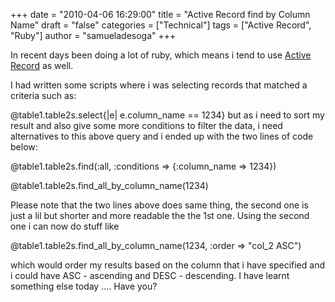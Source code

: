 +++
date = "2010-04-06 16:29:00"
title = "Active Record find by Column Name"
draft = "false"
categories = ["Technical"]
tags = ["Active Record", "Ruby"]
author = "samueladesoga"
+++

In recent days been doing a lot of ruby, which means i tend to use <a href="http://api.rubyonrails.org/classes/ActiveRecord/Base.html">Active Record</a> as well.

I had written some scripts where i was selecting records that matched a criteria such as:

@table1.table2s.select{|e| e.column_name == 1234} but as i need to sort my result and also give some more conditions to filter the data, i need alternatives to this above query and i ended up with the two lines of code below:

@table1.table2s.find(:all, :conditions =&gt; {:column_name =&gt; 1234})

@table1.table2s.find_all_by_column_name(1234)

Please note that the two lines above does same thing, the second one is just a lil but shorter and more readable the the 1st one. Using the second one i can now do stuff like 

@table1.table2s.find_all_by_column_name(1234, :order =&gt; "col_2 ASC")

which would order my results based on the column that i have specified and i could have ASC - ascending and DESC - descending. I have learnt something else today .... Have you?

